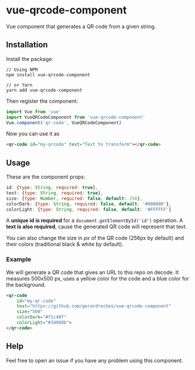 # vue-qrcode-component
Vue component that generates a QR code from a given string.

## Installation

Install the package: 
```
// Using NPM
npm install vue-qrcode-component

// or Yarn
yarn add vue-qrcode-component
```
Then register the component:
```js
import Vue from 'vue'
import VueQRCodeComponent from 'vue-qrcode-component'
Vue.component('qr-code', VueQRCodeComponent)
```
Now you can use it as
```html
<qr-code id="my-qrcode" text="Text to transform"></qr-code>
```

## Usage

These are the component props:
```js
id: {type: String, required: true},
text: {type: String, required: true},
size: {type: Number, required: false, default: 256},
colorDark: {type: String, required: false, default: '#000000'},
colorLight: {type: String, required: false, default: '#FFFFFF'}
```
A **unique id is required** for a `document.getElementById('id')` operation. A **text is also required**, cause the generated QR code will represent that text.

You can also change the size in _px_ of the QR code (256px by default) and their colors (traditional black & white by default).

### Example

We will generate a QR code that gives an URL to this repo on decode. It measures 500x500 px, uses a yellow color for the code and a blue color for the background.

```html
<qr-code 
    id="my-qr-code" 
    text="https://github.com/gerardreches/vue-qrcode-component"
    size="500"
    colorDark="#f1c40f"
    colorLight="#3498db">
</qr-code>
```

## Help

Feel free to open an issue if you have any problem using this component.
